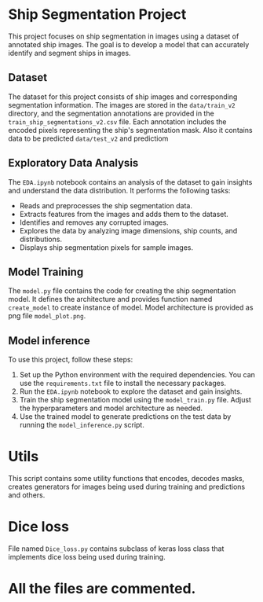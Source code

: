 # Ship Segmentation Project

This project focuses on ship segmentation in images using a dataset of annotated ship images. The goal is to develop a model that can accurately identify and segment ships in images.

## Dataset

The dataset for this project consists of ship images and corresponding segmentation information. The images are stored in the `data/train_v2` directory, and the segmentation annotations are provided in the `train_ship_segmentations_v2.csv` file. Each annotation includes the encoded pixels representing the ship's segmentation mask.
Also it contains data to be predicted `data/test_v2` and predictiom
## Exploratory Data Analysis

The `EDA.ipynb` notebook contains an analysis of the dataset to gain insights and understand the data distribution. It performs the following tasks:

- Reads and preprocesses the ship segmentation data.
- Extracts features from the images and adds them to the dataset.
- Identifies and removes any corrupted images.
- Explores the data by analyzing image dimensions, ship counts, and distributions.
- Displays ship segmentation pixels for sample images.

## Model Training

The `model.py` file contains the code for creating the ship segmentation model. It defines the architecture and provides function named `create_model` to create instance of model.
Model architecture is provided as png file `model_plot.png`.

## Model inference

To use this project, follow these steps:

1. Set up the Python environment with the required dependencies. You can use the `requirements.txt` file to install the necessary packages.
2. Run the `EDA.ipynb` notebook to explore the dataset and gain insights.
3. Train the ship segmentation model using the `model_train.py` file. Adjust the hyperparameters and model architecture as needed.
4. Use the trained model to generate predictions on the test data by running the `model_inference.py` script.

# Utils
This script contains some utility functions that encodes, decodes masks, creates generators for images being used during training and predictions and others.

# Dice loss
File named `Dice_loss.py` contains subclass of keras loss class that implements dice loss being used during training.

# All the files are commented.



